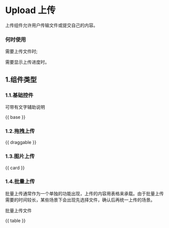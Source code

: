 # Upload 上传

上传组件允许用户传输文件或提交自己的内容。

### 何时使用

需要上传文件时;

需要显示上传进度时。

## 1.组件类型

### 1.1.基础控件

可带有文字辅助说明

{{ base }}

### 1.2.拖拽上传

{{ draggable }}

### 1.3.图片上传

{{ card }}

### 1.4.批量上传

批量上传通常作为一个单独的功能出现，上传的内容用表格来承载。由于批量上传需要的时间较长，某些场景下会出现先选择文件，确认后再统一上传的场景。

批量上传文件

{{ table }}

